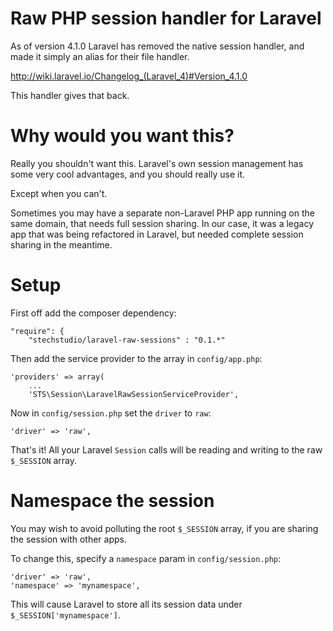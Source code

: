 Raw PHP session handler for Laravel
====================

As of version 4.1.0 Laravel has removed the native session handler, and made it simply an alias for their file handler.

http://wiki.laravel.io/Changelog_(Laravel_4)#Version_4.1.0

This handler gives that back.

Why would you want this?
====================

Really you shouldn't want this. Laravel's own session management has some very cool advantages, and you should really use it. 

Except when you can't.

Sometimes you may have a separate non-Laravel PHP app running on the same domain, that needs full session sharing. In our case, it was a legacy app that was being refactored in Laravel, but needed complete session sharing in the meantime.

Setup
====================

First off add the composer dependency:

    "require": {
        "stechstudio/laravel-raw-sessions" : "0.1.*"

Then add the service provider to the array in `config/app.php`:

    'providers' => array(
        ...
        'STS\Session\LaravelRawSessionServiceProvider',

Now in `config/session.php` set the `driver` to `raw`:

    'driver' => 'raw',

That's it! All your Laravel `Session` calls will be reading and writing to the raw `$_SESSION` array.

Namespace the session
====================

You may wish to avoid polluting the root `$_SESSION` array, if you are sharing the session with other apps.

To change this, specify a `namespace` param in `config/session.php`:

    'driver' => 'raw',
    'namespace' => 'mynamespace',

This will cause Laravel to store all its session data under `$_SESSION['mynamespace']`. 

